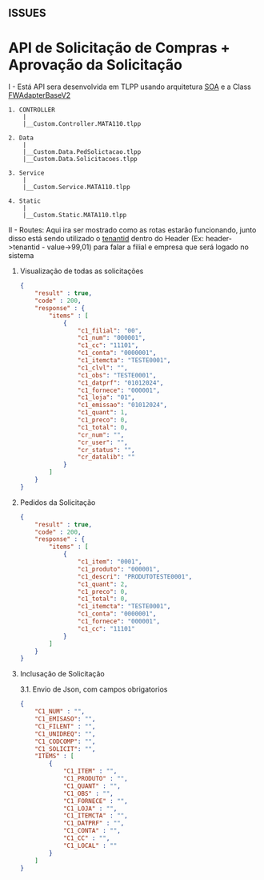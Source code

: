 ## ISSUES ##

<h1> API de Solicitação de Compras + Aprovação da Solicitação</h1>

I - Está API sera desenvolvida em TLPP usando arquitetura [SOA](https://www.treinaweb.com.br/blog/voce-sabe-o-que-e-arquitetura-orientada-a-servicos-soa) e a Class [FWAdapterBaseV2](https://tdn.totvs.com/display/public/framework/09.+FWAdapterBaseV2)

    1. CONTROLLER
        |
        |__Custom.Controller.MATA110.tlpp
    
    2. Data
        |
        |__Custom.Data.PedSolictacao.tlpp
        |__Custom.Data.Solicitacoes.tlpp

    3. Service
        |
        |__Custom.Service.MATA110.tlpp

    4. Static
        |
        |__Custom.Static.MATA110.tlpp

II - Routes: Aqui ira ser mostrado como as rotas estarão funcionando, junto disso está sendo utilizado o [tenantid](https://devforum.totvs.com.br/2331-tenantid-somente-com-empresa-filial-aleatoria) dentro do Header (Ex: header->tenantid - value->99,01) para falar a filial e empresa que será logado no sistema

1. Visualização de todas as solicitações
    ```JSON
    {
        "result" : true,
        "code" : 200,
        "response" : {
            "items" : [
                {
                    "c1_filial": "00",
                    "c1_num": "000001",
                    "c1_cc": "11101",
                    "c1_conta": "0000001",
                    "c1_itemcta": "TESTE0001",
                    "c1_clvl": "",
                    "c1_obs": "TESTE0001",
                    "c1_datprf": "01012024",
                    "c1_fornece": "000001",
                    "c1_loja": "01",
                    "c1_emissao": "01012024",
                    "c1_quant": 1,
                    "c1_preco": 0,
                    "c1_total": 0,
                    "cr_num": "",
                    "cr_user": "",
                    "cr_status": "",
                    "cr_datalib": ""
                }
            ]
        }
    }
    ```
2. Pedidos da Solicitação
    ```JSON
    {
        "result" : true,
        "code" : 200,
        "response" : {
            "items" : [
                {
                    "c1_item": "0001",
                    "c1_produto": "000001",
                    "c1_descri": "PRODUTOTESTE0001",
                    "c1_quant": 2,
                    "c1_preco": 0,
                    "c1_total": 0,
                    "c1_itemcta": "TESTE0001",
                    "c1_conta": "0000001",
                    "c1_fornece": "000001",
                    "c1_cc": "11101"
                }
            ]
        }
    }
    ```
3. Inclusação de Solicitação

    3.1. Envio de Json, com campos obrigatorios

    ```JSON
    {
        "C1_NUM" : "",
        "C1_EMISASO": "",
        "C1_FILENT" : "",
        "C1_UNIDREQ": "",
        "C1_CODCOMP": "",
        "C1_SOLICIT": "",
        "ITEMS" : [
            {
                "C1_ITEM" : "",
                "C1_PRODUTO" : "",
                "C1_QUANT" : "",
                "C1_OBS" : "",
                "C1_FORNECE" : "",
                "C1_LOJA" : "",
                "C1_ITEMCTA" : "",
                "C1_DATPRF" : "",
                "C1_CONTA" : "",
                "C1_CC" : "",
                "C1_LOCAL" : ""
            }
        ]
    }
    ```